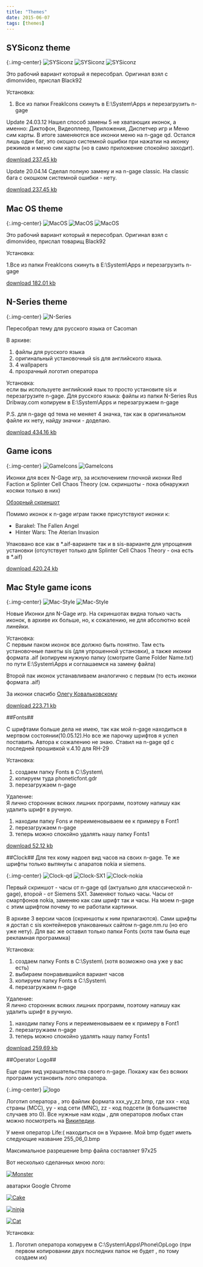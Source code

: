 ```yaml
---
title: "Themes"
date: 2015-06-07
tags: [themes]
---
```


## SYSiconz theme ##

{:.img-center}
![SYSiconz](https://www.dropbox.com/s/pyuzs191glifuhw/SYSiconz-one.jpg?raw=1)
![SYSiconz](https://www.dropbox.com/s/gxc8urmal42xa39/SYSiconz-two.jpg?raw=1)
![SYSiconz](https://www.dropbox.com/s/ug1dbzjihup2h3e/SYSiconz-three.jpg?raw=1)

Это рабочий вариант который я пересобрал. Оригинал взял с dimonvideo, прислал Black92

Установка:

1. Все из папки FreakIcons скинуть в E:\System\Apps и перезагрузить n-gage

Update 24.03.12 Нашел способ замены 5 не хватающих иконок, а именно: Диктофон, Видеоплеер, Приложения, Диспетчер игр и Меню сим карты. В итоге заменяются все иконки меню на n-gage qd. Остался лишь один баг, это окошко системной ошибки при нажатии на иконку режимов и меню сим карты (но в само приложение спокойно заходит).

[download 237.45 kb](https://dl.dropboxusercontent.com/u/33967130/n-gage/themes/FreakIconsQD.zip)

Update 20.04.14 Сделал полную замену и на n-gage classic. На classic бага с окошком системной ошибки - нету.

[download 237.45 kb]()


## Mac OS theme ##

{:.img-center}
![MacOS](https://dl.dropboxusercontent.com/u/33967130/n-gage/themes/MacOS-one.jpg)
![MacOS](https://dl.dropboxusercontent.com/u/33967130/n-gage/themes/MacOS-two.jpg)
![MacOS](https://dl.dropboxusercontent.com/u/33967130/n-gage/themes/MacOS-three.jpg)

Это рабочий вариант который я пересобрал. Оригинал взял с dimonvideo, прислал товарищ Black92

Установка:

1.Все из папки FreakIcons скинуть в E:\System\Apps и перезагрузить n-gage

[download 182.01 kb](https://dl.dropboxusercontent.com/u/33967130/n-gage/themes/Mac%20OS.zip)

## N-Series theme ##

{:.img-center}
![N-Series](https://dl.dropboxusercontent.com/u/33967130/n-gage/themes/N_Gage_QD_skin_by_Cacoman.jpg)

Пересобрал тему для русского языка от Cacoman

В архиве:

1. файлы для русского языка
2. оригинальный установочный sis для английского языка.
3. 4 wallpapers
4. прозрачный логотип оператора

Установка: 
<br>
если вы используете английский язык то просто установите sis и перезагрузите n-gage. 
Для русского языка: файлы из папки N-Series Rus Dribway.com копируем в E:\System\Apps и перезагружаем n-gage

P.S. для n-gage qd тема не меняет 4 значка, так как в оригинальном файле их нету, найду значки - доделаю.

[download 434.16 kb](https://dl.dropboxusercontent.com/u/33967130/n-gage/themes/N-Gage_QD_skin.zip)

## Game icons ##

{:.img-center}
![GameIcons](https://dl.dropboxusercontent.com/u/33967130/n-gage/themes/rectangle-one.jpg)
![GameIcons](https://dl.dropboxusercontent.com/u/33967130/n-gage/themes/rectangle-two.jpg)

Иконки для всех N-Gage игр, за исключением глючной иконки Red Faction и Splinter Cell Chaos Theory (см. скриншоты - пока обнаружил косяки только в них)

[Обзорный скриншот](https://dl.dropboxusercontent.com/u/33967130/n-gage/themes/ngamesiconsuv5.jpg)

Помимо иконок к n-gage играм также присутствуют иконки к:

- Barakel: The Fallen Angel
- Hinter Wars: The Aterian Invasion

Упаковано все как в *.aif-варианте так и в sis-варианте для упрощения установки (отсутствует только для Splinter Cell Chaos Theory - она есть в *.aif)

[download 420.24 kb](https://dl.dropboxusercontent.com/u/33967130/n-gage/themes/game_icons.rar)

## Mac Style game icons ##

{:.img-center}
![Mac-Style](https://dl.dropboxusercontent.com/u/33967130/n-gage/themes/game-one.jpg)
![Mac-Style](https://dl.dropboxusercontent.com/u/33967130/n-gage/themes/game-two.jpg)

Новые Иконки для N-Gage игр. На скриншотах видна только часть иконок, в архиве их больше, но, к сожалению, не для абсолютно всей линейки.

Установка:
<br>
С первым паком иконок все должно быть понятно. Там есть установочные пакеты sis (для упрошенной установки), а также иконки формата .aif (копируем нужную папку (смотрите Game Folder Name.txt) по пути E:\\System\\Apps и соглашаемся на замену файла)

Второй пак иконок устанавливаем аналогично с первым (то есть иконки формата .aif)

За иконки спасибо [Олегу Ковальковскому](http://vk.com/id136338503)

[download 223.71 kb](https://dl.dropboxusercontent.com/u/33967130/n-gage/themes/mac-style-game-icons.zip)

##Fonts##

С шрифтами больше дела не имею, так как мой n-gage находиться в мертвом состоянии(10.05.12).Но все же парочку шрифтов я успел поставить.
Автора к сожалению не знаю. Ставил на n-gage qd с последней прошивкой v.4.10 для RH-29

Установка:

1. создаем папку Fonts в С:\\System\\
2. копируем туда phoneticfont.gdr
3. перезагружаем n-gage

Удаление:
<br>
Я лично сторонник всяких лишних программ, поэтому напишу как удалить шрифт в ручную.

1. находим папку Fons и переименовываем ее к примеру в Font1
2. перезагружаем n-gage
3. теперь можно спокойно удалять нашу папку Fonts1


[download 52.12 kb](https://dl.dropboxusercontent.com/u/33967130/n-gage/themes/phoneticfont.zip)

##Clock##
Для тех кому надоел вид часов на своих n-gage. Те же шрифты только вытянуты с апаратов nokia и siemens.

{:.img-center}
![Clock-qd](https://dl.dropboxusercontent.com/u/33967130/n-gage/themes/Clock-qd.jpg)
![Clock-SX1](https://dl.dropboxusercontent.com/u/33967130/n-gage/themes/Clock-SX1.jpg)
![Clock-nokia](https://dl.dropboxusercontent.com/u/33967130/n-gage/themes/Clock-nokia.jpg)

Первый скриншот - часы от n-gage qd (актуально для классической n-gage), второй - от Siemens SX1. Заменяют только часы. Часы от смартфонов nokia, заменяю как сам шрифт так и часы. На моем n-gage с этим шрифтом почему то не работали картинки.

В архиве 3 версии часов (скриншоты к ним прилагаются). Сами шрифты я достал с sis контейнеров упакованных сайтом n-gage.nm.ru (но его уже нету). Для вас же оставил только папки Fonts (хотя там была еще рекламная программка)

Установка:

1. создаем папку Fonts в С:\System\ (хотя возможно она уже у вас есть)
2. выбираем понравившийся вариант часов
3. копируем папку Fonts в С:\System\
4. перезагружаем n-gage

Удаление:
<br>
Я лично сторонник всяких лишних программ, поэтому напишу как удалить шрифт в ручную.

1. находим папку Fons и переименовываем ее к примеру в Font1
2. перезагружаем n-gage
3. теперь можно спокойно удалять нашу папку Fonts1

[download 259.69 kb](https://dl.dropboxusercontent.com/u/33967130/n-gage/themes/clock_for_ngage.zip)

##Operator Logo##

Еще один вид украшательства своего n-gage. Покажу как без всяких программ установить лого оператора.

{:.img-center}
![logo](https://dl.dropboxusercontent.com/u/33967130/n-gage/themes/logo.jpg)

Логотип оператора , это файлик формата xxx_yy_zz.bmp, где xxx - код страны (MCC), yy - код сети (MNC), zz - код подсети (в большинстве случаев это 0). Все нужные нам коды , для операторов любых стан можно посмотреть на [Википедии](https://ru.wikipedia.org/wiki/Mobile_Country_Code).

У меня оператор Life:( находиться он в Украине. Мой bmp будет иметь следующие название 255_06_0.bmp

Максимальное разрешение bmp файла составляет 97х25

Вот несколько сделанных мною лого:

[![Monster](https://dl.dropboxusercontent.com/u/33967130/n-gage/themes/logo.bmp)](https://dl.dropboxusercontent.com/u/33967130/n-gage/themes/logo.bmp)

аватарки Google Chrome

[![Cake](https://dl.dropboxusercontent.com/u/33967130/n-gage/themes/Cake.bmp)](https://dl.dropboxusercontent.com/u/33967130/n-gage/themes/Cake.bmp)

[![ninja](https://dl.dropboxusercontent.com/u/33967130/n-gage/themes/ninja.bmp)](https://dl.dropboxusercontent.com/u/33967130/n-gage/themes/ninja.bmp)

[![Cat](https://dl.dropboxusercontent.com/u/33967130/n-gage/themes/Cat.bmp)](https://dl.dropboxusercontent.com/u/33967130/n-gage/themes/Cat.bmp)

Установка:

1. Логотип оператора копируем в C:\\System\\Apps\\Phone\\OpLogo (при первом копировании двух последних папок не будет , по тому создаем их)